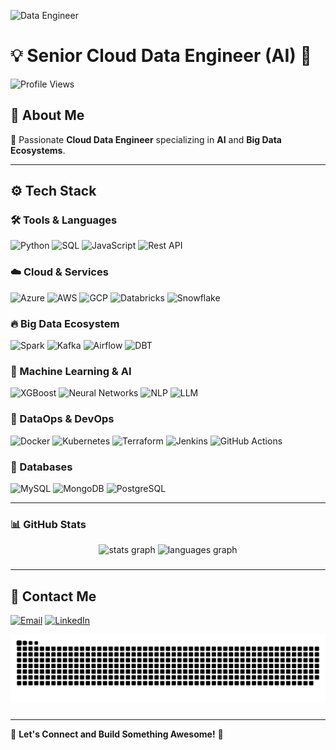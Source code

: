 ![Data Engineer](https://media4.giphy.com/media/v1.Y2lkPTc5MGI3NjExMmI0b3I4N2Z6YmI5M295OTBjZDdrdmZlaGtiMDE5dGw4OXh1b2xmdyZlcD12MV9pbnRlcm5hbF9naWZfYnlfaWQmY3Q9Zw/78XCFBGOlS6keY1Bil/giphy.gif)

# 💡 Senior Cloud Data Engineer (AI) 🚀

![Profile Views](https://komarev.com/ghpvc/?username=YourGitHubUsername&color=blue&style=flat-square)

## 🌟 About Me

🔹 Passionate **Cloud Data Engineer** specializing in **AI** and **Big Data Ecosystems**.<br>


---
## ⚙️ Tech Stack

### 🛠 Tools & Languages

![Python](https://img.shields.io/badge/Python-3776AB?style=for-the-badge&logo=python&logoColor=white)
![SQL](https://img.shields.io/badge/SQL-CC2927?style=for-the-badge&logo=microsoft-sql-server&logoColor=white)
![JavaScript](https://img.shields.io/badge/JavaScript-F7DF1E?style=for-the-badge&logo=javascript&logoColor=black)
![Rest API](https://img.shields.io/badge/REST%20API-02569B?style=for-the-badge&logo=api&logoColor=white)

### ☁️ Cloud & Services

![Azure](https://img.shields.io/badge/Azure-0078D4?style=for-the-badge&logo=microsoft-azure&logoColor=white)
![AWS](https://img.shields.io/badge/AWS-232F3E?style=for-the-badge&logo=amazon-aws&logoColor=white)
![GCP](https://img.shields.io/badge/GCP-4285F4?style=for-the-badge&logo=google-cloud&logoColor=white)
![Databricks](https://img.shields.io/badge/Databricks-FF3621?style=for-the-badge&logo=databricks&logoColor=white)
![Snowflake](https://img.shields.io/badge/Snowflake-29B5E8?style=for-the-badge&logo=snowflake&logoColor=white)

### 🔥 Big Data Ecosystem

![Spark](https://img.shields.io/badge/Apache%20Spark-E25A1C?style=for-the-badge&logo=apache-spark&logoColor=white)
![Kafka](https://img.shields.io/badge/Apache%20Kafka-231F20?style=for-the-badge&logo=apache-kafka&logoColor=white)
![Airflow](https://img.shields.io/badge/Apache%20Airflow-017CEE?style=for-the-badge&logo=apache-airflow&logoColor=white)
![DBT](https://img.shields.io/badge/DBT-FF694B?style=for-the-badge&logo=dbt&logoColor=white)

### 🤖 Machine Learning & AI

![XGBoost](https://img.shields.io/badge/XGBoost-F76C00?style=for-the-badge&logo=xgboost&logoColor=white)
![Neural Networks](https://img.shields.io/badge/Neural%20Networks-00BFFF?style=for-the-badge&logo=pytorch&logoColor=white)
![NLP](https://img.shields.io/badge/NLP-00A3E0?style=for-the-badge&logo=google-cloud-natural-language&logoColor=white)
![LLM](https://img.shields.io/badge/LLM-9146FF?style=for-the-badge&logo=openai&logoColor=white)

### 🚀 DataOps & DevOps

![Docker](https://img.shields.io/badge/Docker-2496ED?style=for-the-badge&logo=docker&logoColor=white)
![Kubernetes](https://img.shields.io/badge/Kubernetes-326CE5?style=for-the-badge&logo=kubernetes&logoColor=white)
![Terraform](https://img.shields.io/badge/Terraform-623CE4?style=for-the-badge&logo=terraform&logoColor=white)
![Jenkins](https://img.shields.io/badge/Jenkins-D24939?style=for-the-badge&logo=jenkins&logoColor=white)
![GitHub Actions](https://img.shields.io/badge/GitHub%20Actions-2088FF?style=for-the-badge&logo=github-actions&logoColor=white)

### 💾 Databases

![MySQL](https://img.shields.io/badge/MySQL-4479A1?style=for-the-badge&logo=mysql&logoColor=white)
![MongoDB](https://img.shields.io/badge/MongoDB-4EA94B?style=for-the-badge&logo=mongodb&logoColor=white)
![PostgreSQL](https://img.shields.io/badge/PostgreSQL-336791?style=for-the-badge&logo=postgresql&logoColor=white)

---
### 📊 GitHub Stats

<div align="center">
  <img src="https://github-readme-stats.vercel.app/api?username=Vijaykrishna94&hide_title=false&hide_rank=false&show_icons=true&include_all_commits=true&count_private=true&disable_animations=false&theme=dracula&locale=en&hide_border=false&order=1" height="150" alt="stats graph"  />
  <img src="https://github-readme-stats.vercel.app/api/top-langs?username=Vijaykrishna94&locale=en&hide_title=false&layout=compact&card_width=320&langs_count=5&theme=dracula&hide_border=false&order=2" height="150" alt="languages graph"  />
</div>

###
---
## 🚀 Contact Me

[![Email](https://img.shields.io/badge/Email-D14836?style=for-the-badge&logo=gmail&logoColor=white)](mailto:vijaykrishnaburra@gmail.com)
[![LinkedIn](https://img.shields.io/badge/LinkedIn-0A66C2?style=for-the-badge&logo=linkedin&logoColor=white)](https://linkedin.com/in/vijay-krishna-burra-a79a07105)


<img src="https://raw.githubusercontent.com/Vijaykrishna94/Vijaykrishna94/output/snake.svg" alt="Snake animation" />

###

---
🔗 **Let's Connect and Build Something Awesome!** 🚀

